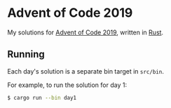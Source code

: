 # Advent of Code 2019
My solutions for [Advent of Code 2019](https://adventofcode.com/2019/), written in [Rust](https://www.rust-lang.org/).

## Running
Each day's solution is a separate bin target in `src/bin`.

For example, to run the solution for day 1:
```sh
$ cargo run --bin day1
``` 
